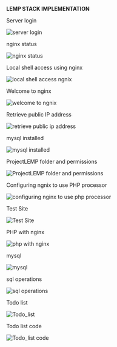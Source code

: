 **LEMP STACK IMPLEMENTATION**

Server login

![server login](https://user-images.githubusercontent.com/10085348/147936302-481de746-1d0a-4a97-a52f-418e4c3bd14b.png)

nginx status

![nginx status](https://user-images.githubusercontent.com/10085348/147936525-e0f7874f-cb7d-457d-8858-f7875389ed52.png)

Local shell access using nginx

![local shell access ngnix](https://user-images.githubusercontent.com/10085348/147936707-914beb71-d634-42db-b164-2a57a84774b8.png)


Welcome to nginx

![welcome to ngnix](https://user-images.githubusercontent.com/10085348/147936864-1299b445-cafe-4da0-b204-ecde38033b6a.png)


Retrieve public IP address

![retrieve public ip address](https://user-images.githubusercontent.com/10085348/147937072-3a003e84-16ca-4aad-9953-f8e5fb524f40.png)

mysql installed

![mysql installed](https://user-images.githubusercontent.com/10085348/147937359-9f03eee5-082a-4009-83bf-3374ebdc95d8.png)


ProjectLEMP folder and permissions

![ProjectLEMP folder and permissions](https://user-images.githubusercontent.com/10085348/147941184-26f0f211-0eda-4642-b421-019fc32012e0.png)

Configuring ngnix to use PHP processor

![configuring nginx to use php processor](https://user-images.githubusercontent.com/10085348/147942602-02e4dd8b-bba4-4de0-83fe-da32bb3b5c4f.png)

Test Site

![Test Site](https://user-images.githubusercontent.com/10085348/147943178-42a24449-22ce-4270-bfa5-33aa3fce626e.png)

PHP with nginx

![php with nginx](https://user-images.githubusercontent.com/10085348/147943457-cf9f569d-b54b-4058-b74a-85a53beb2418.png)

mysql

![mysql](https://user-images.githubusercontent.com/10085348/147944638-bf14bc52-d4ae-459e-9bf0-3201193b3509.png)

sql operations

![sql operations](https://user-images.githubusercontent.com/10085348/147945247-794a0788-b8b8-476b-a212-4329e827ed57.png)

Todo list

![Todo_list](https://user-images.githubusercontent.com/10085348/147945494-724d7dad-453b-4e18-99d3-0e4537e13e8d.png)

Todo list code

![Todo_list code](https://user-images.githubusercontent.com/10085348/147945611-e2185153-110b-4103-8362-7cbd9ef5acf0.png)
